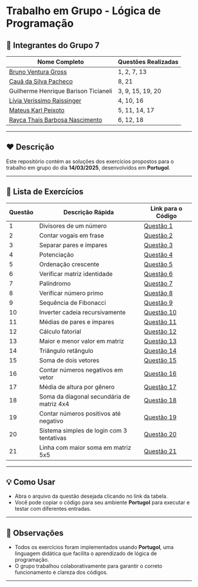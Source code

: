 

# Trabalho em Grupo - Lógica de Programação

## 👥 Integrantes do Grupo 7

| Nome Completo                                                   | Questões Realizadas |
| --------------------------------------------------------------- | ------------------- |
| [Bruno Ventura Gross](https://github.com/bvgross)               | 1, 2, 7, 13         |
| [Cauã da Silva Pacheco](https://github.com/pachecoCaua)         | 8, 21               |
| Guilherme Henrique Barison Ticianeli                            | 3, 9, 15, 19, 20    |
| [Lívia Veríssimo Raissinger](https://github.com/Livia9)         | 4, 10, 16           |
| [Mateus Karl Peixoto](https://github.com/KarlPeixoto)           | 5, 11, 14, 17       |
| [Rayca Thais Barbosa Nascimento](https://github.com/raycaThais) | 6, 12, 18           |

---

## ❤️ Descrição

Este repositório contém as soluções dos exercícios propostos para o trabalho em grupo do dia **14/03/2025**, desenvolvidos em **Portugol**.

---

## 📄 Lista de Exercícios

| Questão | Descrição Rápida                          | Link para o Código                                                                                                |
| ------- | ----------------------------------------- | ----------------------------------------------------------------------------------------------------------------- |
| 1       | Divisores de um número                    | [Questão 1](https://github.com/raycaThais/serratec-projeto-final-Logica-de-Programacao/blob/main/Questao-01.por)  |
| 2       | Contar vogais em frase                    | [Questão 2](https://github.com/raycaThais/serratec-projeto-final-Logica-de-Programacao/blob/main/Questao-02.por)  |
| 3       | Separar pares e ímpares                   | [Questão 3](https://github.com/raycaThais/serratec-projeto-final-Logica-de-Programacao/blob/main/Questao-03.por)  |
| 4       | Potenciação                               | [Questão 4](https://github.com/raycaThais/serratec-projeto-final-Logica-de-Programacao/blob/main/Questao-04.por)  |
| 5       | Ordenação crescente                       | [Questão 5](https://github.com/raycaThais/serratec-projeto-final-Logica-de-Programacao/blob/main/Questao-05.por)  |
| 6       | Verificar matriz identidade               | [Questão 6](https://github.com/raycaThais/serratec-projeto-final-Logica-de-Programacao/blob/main/Questao-06.por)  |
| 7       | Palíndromo                                | [Questão 7](https://github.com/raycaThais/serratec-projeto-final-Logica-de-Programacao/blob/main/Questao-07.por)  |
| 8       | Verificar número primo                    | [Questão 8](https://github.com/raycaThais/serratec-projeto-final-Logica-de-Programacao/blob/main/Questao-08.por)  |
| 9       | Sequência de Fibonacci                    | [Questão 9](https://github.com/raycaThais/serratec-projeto-final-Logica-de-Programacao/blob/main/Questao-09.por)  |
| 10      | Inverter cadeia recursivamente            | [Questão 10](https://github.com/raycaThais/serratec-projeto-final-Logica-de-Programacao/blob/main/Questao-10.por) |
| 11      | Médias de pares e ímpares                 | [Questão 11](https://github.com/raycaThais/serratec-projeto-final-Logica-de-Programacao/blob/main/Questao-11.por) |
| 12      | Cálculo fatorial                          | [Questão 12](https://github.com/raycaThais/serratec-projeto-final-Logica-de-Programacao/blob/main/Questao-12.por) |
| 13      | Maior e menor valor em matriz             | [Questão 13](https://github.com/raycaThais/serratec-projeto-final-Logica-de-Programacao/blob/main/Questao-13.por) |
| 14      | Triângulo retângulo                       | [Questão 14](https://github.com/raycaThais/serratec-projeto-final-Logica-de-Programacao/blob/main/Questao-14.por) |
| 15      | Soma de dois vetores                      | [Questão 15](https://github.com/raycaThais/serratec-projeto-final-Logica-de-Programacao/blob/main/Questao-15.por) |
| 16      | Contar números negativos em vetor         | [Questão 16](https://github.com/raycaThais/serratec-projeto-final-Logica-de-Programacao/blob/main/Questao-16.por) |
| 17      | Média de altura por gênero                | [Questão 17](https://github.com/raycaThais/serratec-projeto-final-Logica-de-Programacao/blob/main/Questao-17.por) |
| 18      | Soma da diagonal secundária de matriz 4x4 | [Questão 18](https://github.com/raycaThais/serratec-projeto-final-Logica-de-Programacao/blob/main/Questao-18.por) |
| 19      | Contar números positivos até negativo     | [Questão 19](https://github.com/raycaThais/serratec-projeto-final-Logica-de-Programacao/blob/main/Questao-19.por) |
| 20      | Sistema simples de login com 3 tentativas | [Questão 20](https://github.com/raycaThais/serratec-projeto-final-Logica-de-Programacao/blob/main/Questao-20.por) |
| 21      | Linha com maior soma em matriz 5x5        | [Questão 21](https://github.com/raycaThais/serratec-projeto-final-Logica-de-Programacao/blob/main/Questao-21.por) |

---

## 💡 Como Usar

* Abra o arquivo da questão desejada clicando no link da tabela.
* Você pode copiar o código para seu ambiente **Portugol** para executar e testar com diferentes entradas.

---

## 📌 Observações

* Todos os exercícios foram implementados usando **Portugol**, uma linguagem didática que facilita o aprendizado de lógica de programação.
* O grupo trabalhou colaborativamente para garantir o correto funcionamento e clareza dos códigos.

---
